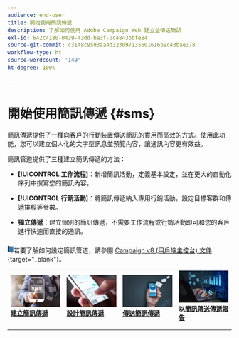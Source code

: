 ```yaml
---
audience: end-user
title: 開始使用簡訊傳遞
description: 了解如何使用 Adobe Campaign Web 建立並傳送簡訊
exl-id: 642c4180-0439-43dd-ba3f-0c4843bbfe84
source-git-commit: c3148c9593aa4d323097135601616b9c43bae378
workflow-type: ht
source-wordcount: '149'
ht-degree: 100%

---
```


# 開始使用簡訊傳遞 {#sms}

簡訊傳遞提供了一種向客戶的行動裝置傳送簡訊的實用而高效的方式。使用此功能，您可以建立個人化的文字型訊息並預覽內容，讓通訊內容更有效益。

簡訊管道提供了三種建立簡訊傳遞的方法：

* **[!UICONTROL 工作流程]**：新增簡訊活動，定義基本設定，並在更大的自動化序列中撰寫您的簡訊內容。

* **[!UICONTROL 行銷活動]**：將簡訊傳遞納入專用行銷活動，設定目標客群和傳遞排程等參數。

* **獨立傳遞**：建立個別的簡訊傳遞，不需要工作流程或行銷活動即可和您的客戶進行快速而直接的通訊。

![](../assets/do-not-localize/book.png)若要了解如何設定簡訊管道，請參閱 [Campaign v8 (用戶端主控台) 文件](https://experienceleague.adobe.com/docs/campaign/campaign-v8/send/sms/validate-sms/sms-send.html?lang=zh-Hant){target="_blank"}。

<table style="table-layout:fixed"><tr style="border: 0;">
<td>
<a href="create-sms.md">
<img alt="銷售機會" src="assets/do-not-localize/create_sms.png">
</a>
<div><a href="create-sms.md"><strong>建立簡訊傳遞</strong>
</div>
<p>
</td>
<td>
<a href="content-sms.md">
<img alt="不常使用" src="assets/do-not-localize/design_sms.png">
</a>
<div>
<a href="content-sms.md"><strong>設計簡訊傳遞<strong></strong></a>
</div>
<p></td>
<td>
<a href="send-sms.md">
<img alt="驗證" src="assets/do-not-localize/send_sms.png">
</a>
<div>
<a href="send-sms.md"><strong>傳送簡訊傳遞</strong></a>
</div>
<p>
</td>
<td>
<a href="send-sms.md">
<img alt="驗證" src="assets/do-not-localize/report_sms.jpeg">
</a>
<div>
<a href="send-sms.md"><strong>以簡訊傳送傳遞報告</strong></a>
</div>
<p>
</td>
</tr></table>
